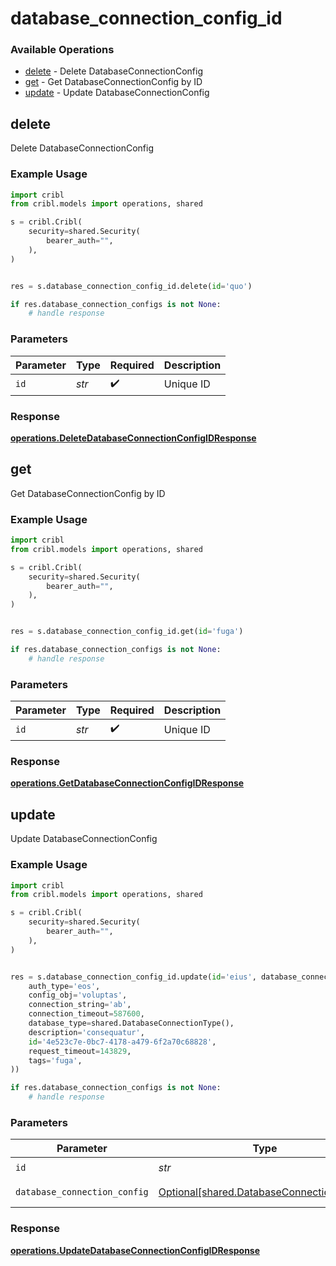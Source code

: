 # database_connection_config_id

### Available Operations

* [delete](#delete) - Delete DatabaseConnectionConfig
* [get](#get) - Get DatabaseConnectionConfig by ID
* [update](#update) - Update DatabaseConnectionConfig

## delete

Delete DatabaseConnectionConfig

### Example Usage

```python
import cribl
from cribl.models import operations, shared

s = cribl.Cribl(
    security=shared.Security(
        bearer_auth="",
    ),
)


res = s.database_connection_config_id.delete(id='quo')

if res.database_connection_configs is not None:
    # handle response
```

### Parameters

| Parameter          | Type               | Required           | Description        |
| ------------------ | ------------------ | ------------------ | ------------------ |
| `id`               | *str*              | :heavy_check_mark: | Unique ID          |


### Response

**[operations.DeleteDatabaseConnectionConfigIDResponse](../../models/operations/deletedatabaseconnectionconfigidresponse.md)**


## get

Get DatabaseConnectionConfig by ID

### Example Usage

```python
import cribl
from cribl.models import operations, shared

s = cribl.Cribl(
    security=shared.Security(
        bearer_auth="",
    ),
)


res = s.database_connection_config_id.get(id='fuga')

if res.database_connection_configs is not None:
    # handle response
```

### Parameters

| Parameter          | Type               | Required           | Description        |
| ------------------ | ------------------ | ------------------ | ------------------ |
| `id`               | *str*              | :heavy_check_mark: | Unique ID          |


### Response

**[operations.GetDatabaseConnectionConfigIDResponse](../../models/operations/getdatabaseconnectionconfigidresponse.md)**


## update

Update DatabaseConnectionConfig

### Example Usage

```python
import cribl
from cribl.models import operations, shared

s = cribl.Cribl(
    security=shared.Security(
        bearer_auth="",
    ),
)


res = s.database_connection_config_id.update(id='eius', database_connection_config=shared.DatabaseConnectionConfig(
    auth_type='eos',
    config_obj='voluptas',
    connection_string='ab',
    connection_timeout=587600,
    database_type=shared.DatabaseConnectionType(),
    description='consequatur',
    id='4e523c7e-0bc7-4178-a479-6f2a70c68828',
    request_timeout=143829,
    tags='fuga',
))

if res.database_connection_configs is not None:
    # handle response
```

### Parameters

| Parameter                                                                                    | Type                                                                                         | Required                                                                                     | Description                                                                                  |
| -------------------------------------------------------------------------------------------- | -------------------------------------------------------------------------------------------- | -------------------------------------------------------------------------------------------- | -------------------------------------------------------------------------------------------- |
| `id`                                                                                         | *str*                                                                                        | :heavy_check_mark:                                                                           | Unique ID                                                                                    |
| `database_connection_config`                                                                 | [Optional[shared.DatabaseConnectionConfig]](../../models/shared/databaseconnectionconfig.md) | :heavy_minus_sign:                                                                           | DatabaseConnectionConfig object to be updated                                                |


### Response

**[operations.UpdateDatabaseConnectionConfigIDResponse](../../models/operations/updatedatabaseconnectionconfigidresponse.md)**

